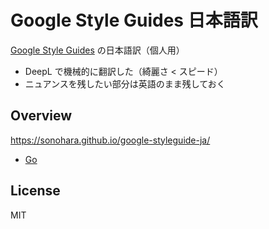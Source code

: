 # Google Style Guides 日本語訳

[Google Style Guides](https://github.com/google/styleguide) の日本語訳（個人用）

- DeepL で機械的に翻訳した（綺麗さ < スピード）
- ニュアンスを残したい部分は英語のまま残しておく

## Overview

https://sonohara.github.io/google-styleguide-ja/

- [Go](https://sonohara.github.io/google-styleguide-ja/go/index.ja.html)

## License

MIT
